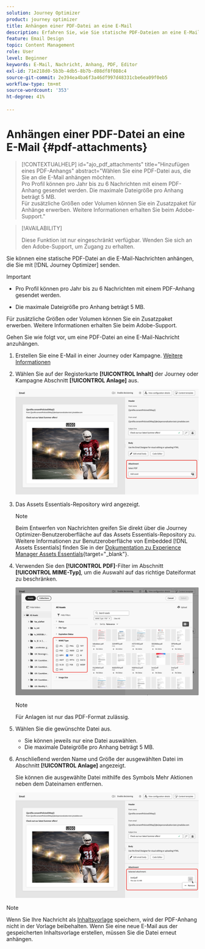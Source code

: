 ```yaml
---
solution: Journey Optimizer
product: journey optimizer
title: Anhängen einer PDF-Datei an eine E-Mail
description: Erfahren Sie, wie Sie statische PDF-Dateien an eine E-Mail anhängen
feature: Email Design
topic: Content Management
role: User
level: Beginner
keywords: E-Mail, Nachricht, Anhang, PDF, Editor
exl-id: 71e218d0-5b3b-4db5-8b7b-d08df8f088c4
source-git-commit: 2e394ea4ba6f3a46df997d48331cbe6ea09f0eb5
workflow-type: tm+mt
source-wordcount: '353'
ht-degree: 41%

---
```


# Anhängen einer PDF-Datei an eine E-Mail {#pdf-attachments}

>[!CONTEXTUALHELP]
>id="ajo_pdf_attachments"
>title="Hinzufügen eines PDF-Anhangs"
>abstract="Wählen Sie eine PDF-Datei aus, die Sie an die E-Mail anhängen möchten.</br>Pro Profil können pro Jahr bis zu 6 Nachrichten mit einem PDF-Anhang gesendet werden. Die maximale Dateigröße pro Anhang beträgt 5 MB.</br>Für zusätzliche Größen oder Volumen können Sie ein Zusatzpaket für Anhänge erwerben. Weitere Informationen erhalten Sie beim Adobe-Support."

>[!AVAILABILITY]
>
>Diese Funktion ist nur eingeschränkt verfügbar. Wenden Sie sich an den Adobe-Support, um Zugang zu erhalten.

Sie können eine statische PDF-Datei an die E-Mail-Nachrichten anhängen, die Sie mit [!DNL Journey Optimizer] senden.

>[!IMPORTANT]
>
>* Pro Profil können pro Jahr bis zu 6 Nachrichten mit einem PDF-Anhang gesendet werden.
>
>* Die maximale Dateigröße pro Anhang beträgt 5 MB.
>
>Für zusätzliche Größen oder Volumen können Sie ein Zusatzpaket erwerben. Weitere Informationen erhalten Sie beim Adobe-Support.

Gehen Sie wie folgt vor, um eine PDF-Datei an eine E-Mail-Nachricht anzuhängen.

1. Erstellen Sie eine E-Mail in einer Journey oder Kampagne. [Weitere Informationen](create-email.md)

1. Wählen Sie auf der Registerkarte **[!UICONTROL Inhalt]** der Journey oder Kampagne **&#x200B;**&#x200B;Abschnitt **[!UICONTROL Anlage]** aus.

   ![](assets/email-select-pdf.png)

1. Das Assets Essentials-Repository wird angezeigt.

   >[!NOTE]
   >
   >Beim Entwerfen von Nachrichten greifen Sie direkt über die Journey Optimizer-Benutzeroberfläche auf das Assets Essentials-Repository zu. Weitere Informationen zur Benutzeroberfläche von Embedded [!DNL Assets Essentials] finden Sie in der [Dokumentation zu Experience Manager Assets Essentials](https://experienceleague.adobe.com/docs/experience-manager-assets-essentials/help/introduction.html?lang=de){target="_blank"}.

1. Verwenden Sie den **[!UICONTROL PDF]**-Filter im Abschnitt **[!UICONTROL MIME-Typ]**, um die Auswahl auf das richtige Dateiformat zu beschränken.

   ![](assets/email-assets-pdf.png)

   >[!NOTE]
   >
   >Für Anlagen ist nur das PDF-Format zulässig.

1. Wählen Sie die gewünschte Datei aus.

   * Sie können jeweils nur eine Datei auswählen.
   * Die maximale Dateigröße pro Anhang beträgt 5 MB.

1. Anschließend werden Name und Größe der ausgewählten Datei im Abschnitt **[!UICONTROL Anlage]** angezeigt.

   Sie können die ausgewählte Datei mithilfe des Symbols Mehr Aktionen neben dem Dateinamen entfernen.

   ![](assets/email-remove-attachment.png)

>[!NOTE]
>
>Wenn Sie Ihre Nachricht als [Inhaltsvorlage](../content-management/create-content-templates.md) speichern, wird der PDF-Anhang nicht in der Vorlage beibehalten. Wenn Sie eine neue E-Mail aus der gespeicherten Inhaltsvorlage erstellen, müssen Sie die Datei erneut anhängen.

